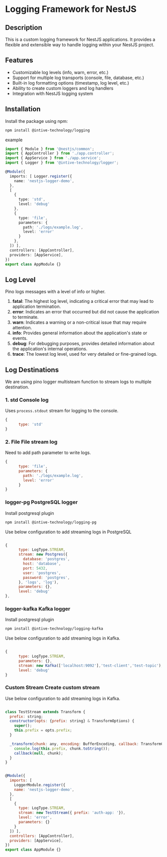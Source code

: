 # Logging Framework for NestJS

## Description

This is a custom logging framework for NestJS applications. It provides a flexible and extensible way to handle logging within your NestJS project.

## Features

- Customizable log levels (info, warn, error, etc.)
- Support for multiple log transports (console, file, database, etc.)
- Built-in log formatting options (timestamp, log level, etc.)
- Ability to create custom loggers and log handlers
- Integration with NestJS logging system

## Installation

Install the package using npm:

```bash
npm install @intive-technology/logging
```

example

```typescript
import { Module } from '@nestjs/common';
import { AppController } from './app.controller';
import { AppService } from './app.service';
import { Logger } from '@intive-technology/logger';

@Module({
  imports: [ Logger.register({
    name: 'nestjs-logger-demo',
  },
  [
    {
      type: 'std',
      level: 'debug'
    },
    {
      type: 'file',
      parameters: {
        path: './logs/example.log',
        level: 'error'
      }
    },
  ]) ],
  controllers: [AppController],
  providers: [AppService],
})
export class AppModule {}

```

## Log Level

Pino logs messages with a level of info or higher.

1. **fatal**: The highest log level, indicating a critical error that may lead to application termination.
2. **error**: Indicates an error that occurred but did not cause the application to terminate.
3. **warn**: Indicates a warning or a non-critical issue that may require attention.
4. **info**: Provides general information about the application's state or events.
5. **debug**: For debugging purposes, provides detailed information about the application's internal operations.
6. **trace**: The lowest log level, used for very detailed or fine-grained logs.

## Log Destinations

We are using pino logger multisteam function to stream logs to multiple destination.

### 1. **std** Console log 

Uses `process.stdout` stream for logging to the console.

```js
{
      type: 'std'
}
```

### 2. **File** File stream log

Need to add path parameter to write logs.

```javascript
{
      type: 'file',
      parameters: {
        path: './logs/example.log',
        level: 'error'
      }
}
```

### **logger-pg** PostgreSQL logger

Install postgresql plugin


```bash
npm install @intive-technology/logging-pg
```

Use below configuration to add streaming logs in PostgreSQL

```js

{
      type: LogType.STREAM,
      stream: new Postgres({
        database: 'postgres',
        host: 'database',
        port: 5432,
        user: 'postgres',
        password: 'postgres',
      }, 'logs', 'log'),
      parameters: {},
      level: 'debug'
},

```

### **logger-kafka** Kafka logger

Install postgresql plugin


```bash
npm install @intive-technology/logging-kafka
```

Use below configuration to add streaming logs in Kafka.

```js

{
      type: LogType.STREAM,
      parameters: {},
      stream: new Kafka(['localhost:9092'],'test-client','test-topic'),
      level: 'debug'
}

```



### **Custom Stream** Create custom stream

Use below configuration to add streaming logs in Kafka.

```js

class TestStream extends Transform {
  prefix: string;
  constructor(opts: {prefix: string} & TransformOptions) {
    super();
    this.prefix = opts.prefix;
  }

  _transform(chunk: any, encoding: BufferEncoding, callback: TransformCallback): void {
    console.log(this.prefix, chunk.toString());
    callback(null, chunk);
  }
}


@Module({
  imports: [ 
    LoggerModule.register({
    name: 'nestjs-logger-demo',
  },
  [
    {
      type: LogType.STREAM,
      stream: new TestStream({ prefix: 'auth-app: '}),
      level: 'error',
      parameters: {}
    }
  ]) ],
  controllers: [AppController],
  providers: [AppService],
})
export class AppModule {}

```